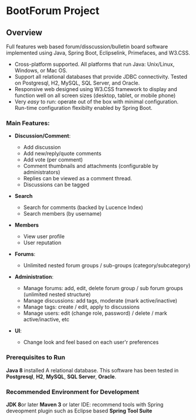 # BootForum Project

## Overview
Full features web based forum/disscussion/bulletin board software implemented using Java, Spring Boot, Eclipselink, Primefaces, and W3.CSS.

* Cross-platform supported. All platforms that run Java: Unix/Linux, Windows, or Mac OS.
* Support all relational databases that provide JDBC connectivity. Tested on Postgresql, H2, MySQL, SQL Server, and Oracle.
* Responsive web designed using W3.CSS framework to display and function well on all screen sizes (desktop, tablet, or mobile phone)
* Very _easy_ to run: operate out of the box with minimal configuration. Run-time configuration flexibilty enabled by Spring Boot.

### Main Features:

* **Discussion/Comment**:
  * Add discussion
  * Add new/reply/quote comments
  * Add vote (per comment)
  * Comment thumbnails and attachments (configurable by administrators)
  * Replies can be viewed as a comment thread.
  * Discussions can be tagged

* **Search**
  * Search for comments (backed by Lucence Index)
  * Search members (by username)

* **Members**
  * View user profile
  * User reputation

* **Forums**:
  * Unlimited nested forum groups / sub-groups (category/subcategory)

* **Administration**:
  * Manage forums: add, edit, delete forum group / sub forum groups (unlimited nested structure)
  * Manage discussions: add tags, moderate (mark active/inactive)
  * Manage tags: create / edit, apply to discussions
  * Manage users: edit (change role, password) / delete / mark active/inactive, etc

* **UI**: 
  * Change look and feel based on each user'r preferences
  
### Prerequisites to Run
**Java 8** installed
A relational database. This software has been tested in **Postgresql**, **H2**, **MySQL**, **SQL Server**, **Oracle**.

### Recommended Environment for Development
**JDK 8**or later
**Maven 3** or later
IDE: recommend tools with Spring deveopment plugin such as Eclipse based **Spring Tool Suite**
